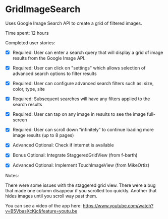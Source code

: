 # GridImageSearch
Uses Google Image Search API to create a grid of filtered images.

Time spent: 12 hours

Completed user stories:

 * [x] Required: User can enter a search query that will display a grid of image results from the Google Image API.
 * [x] Required: User can click on "settings" which allows selection of advanced search options to filter results
 * [x] Required: User can configure advanced search filters such as: size, color, type, site
 * [x] Required: Subsequent searches will have any filters applied to the search results
 * [x] Required: User can tap on any image in results to see the image full-screen
 * [x] Required: User can scroll down “infinitely” to continue loading more image results (up to 8 pages)
 * [x] Advanced Optional: Check if internet is available
 * [x] Bonus Optional: Integrate StaggeredGridView (from f-barth)
 * [x] Advanced Optional: Implement TouchImageView (from MikeOrtiz)


Notes:

There were some issues with the staggered grid view. There were a bug that made one column
disappear if you scrolled too quickly. Another that hides images until you scroll way past them. 

You can see a video of the app here: https://www.youtube.com/watch?v=B5VbasXcKjc&feature=youtu.be
